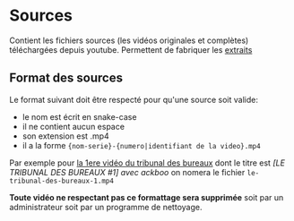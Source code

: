 # Sources

Contient les fichiers sources (les vidéos originales et complètes) téléchargées depuis youtube. Permettent de fabriquer les [extraits](../extraits/README.md)

## Format des sources

Le format suivant doit être respecté pour qu'une source soit valide:

- le nom est écrit en snake-case
- il ne contient aucun espace
- son extension est .mp4
- il a la forme `{nom-serie}-{numero|identifiant de la video}.mp4`

Par exemple pour [la 1ere vidéo du tribunal des bureaux](https://www.youtube.com/watch?v=YglE-FnSd3g) dont le titre est *[LE TRIBUNAL DES BUREAUX #1] avec ackboo* on nomera le fichier `le-tribunal-des-bureaux-1.mp4`

**Toute vidéo ne respectant pas ce formattage sera supprimée** soit par un administrateur soit par un programme de nettoyage.